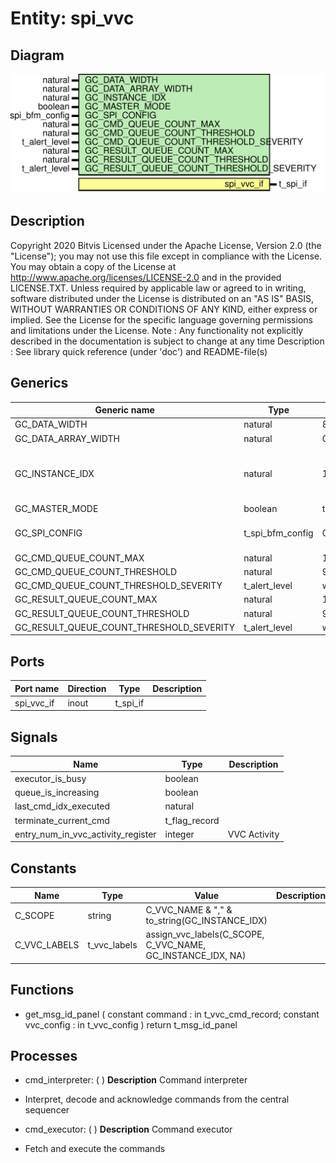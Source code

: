 # Entity: spi_vvc

## Diagram

![Diagram](spi_vvc.svg "Diagram")
## Description

Copyright 2020 Bitvis
Licensed under the Apache License, Version 2.0 (the "License"); you may not use this file except in compliance with the License.
You may obtain a copy of the License at http://www.apache.org/licenses/LICENSE-2.0 and in the provided LICENSE.TXT.
Unless required by applicable law or agreed to in writing, software distributed under the License is distributed on
an "AS IS" BASIS, WITHOUT WARRANTIES OR CONDITIONS OF ANY KIND, either express or implied.
See the License for the specific language governing permissions and limitations under the License.
Note : Any functionality not explicitly described in the documentation is subject to change at any time
Description   : See library quick reference (under 'doc') and README-file(s)
## Generics

| Generic name                             | Type             | Value                      | Description                               |
| ---------------------------------------- | ---------------- | -------------------------- | ----------------------------------------- |
| GC_DATA_WIDTH                            | natural          | 8                          |                                           |
| GC_DATA_ARRAY_WIDTH                      | natural          | C_SPI_VVC_DATA_ARRAY_WIDTH |                                           |
| GC_INSTANCE_IDX                          | natural          | 1                          | Instance index for this SPI_VVCT instance |
| GC_MASTER_MODE                           | boolean          | true                       |                                           |
| GC_SPI_CONFIG                            | t_spi_bfm_config | C_SPI_BFM_CONFIG_DEFAULT   | Behavior specification for BFM            |
| GC_CMD_QUEUE_COUNT_MAX                   | natural          | 1000                       |                                           |
| GC_CMD_QUEUE_COUNT_THRESHOLD             | natural          | 950                        |                                           |
| GC_CMD_QUEUE_COUNT_THRESHOLD_SEVERITY    | t_alert_level    | warning                    |                                           |
| GC_RESULT_QUEUE_COUNT_MAX                | natural          | 1000                       |                                           |
| GC_RESULT_QUEUE_COUNT_THRESHOLD          | natural          | 950                        |                                           |
| GC_RESULT_QUEUE_COUNT_THRESHOLD_SEVERITY | t_alert_level    | warning                    |                                           |
## Ports

| Port name  | Direction | Type     | Description |
| ---------- | --------- | -------- | ----------- |
| spi_vvc_if | inout     | t_spi_if |             |
## Signals

| Name                               | Type          | Description   |
| ---------------------------------- | ------------- | ------------- |
| executor_is_busy                   | boolean       |               |
| queue_is_increasing                | boolean       |               |
| last_cmd_idx_executed              | natural       |               |
| terminate_current_cmd              | t_flag_record |               |
| entry_num_in_vvc_activity_register | integer       | VVC Activity  |
## Constants

| Name         | Type         | Value                                                        | Description |
| ------------ | ------------ | ------------------------------------------------------------ | ----------- |
| C_SCOPE      | string       |  C_VVC_NAME & "," & to_string(GC_INSTANCE_IDX)               |             |
| C_VVC_LABELS | t_vvc_labels |  assign_vvc_labels(C_SCOPE, C_VVC_NAME, GC_INSTANCE_IDX, NA) |             |
## Functions
- get_msg_id_panel <font id="function_arguments">( constant command    : in t_vvc_cmd_record; constant vvc_config : in t_vvc_config ) </font> <font id="function_return">return t_msg_id_panel </font>
## Processes
- cmd_interpreter: (  )
**Description**
Command interpreter
- Interpret, decode and acknowledge commands from the central sequencer

- cmd_executor: (  )
**Description**
Command executor
- Fetch and execute the commands

